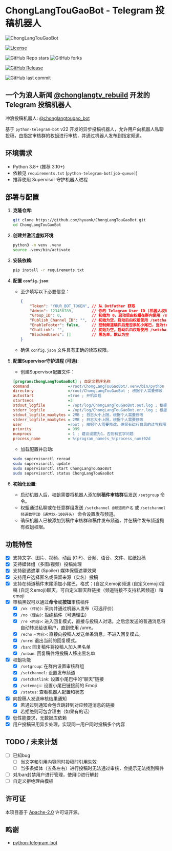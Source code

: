 # ChongLangTouGaoBot - Telegram 投稿机器人

![ChongLangTouGaoBot](https://socialify.git.ci/hyuank/ChongLangTouGaoBot/image?custom_description=&description=1&font=Source+Code+Pro&forks=1&issues=1&language=1&name=1&owner=1&pattern=Brick+Wall&pulls=1&stargazers=1&theme=Auto)

<!-- License: https://shields.io/category/license -->
[![License](https://img.shields.io/github/license/hyuank/ChongLangTouGaoBot?logo=apache)](https://github.com/hyuank/ChongLangTouGaoBot/blob/main/LICENSE)
<!-- Stars & Forks: https://shields.io/category/social -->
![GitHub Repo stars](https://img.shields.io/github/stars/hyuank/ChongLangTouGaoBot?style=flat&logo=github)
![GitHub forks](https://img.shields.io/github/forks/hyuank/ChongLangTouGaoBot?style=flat&logo=github)
<!-- Release: https://shields.io/category/version -->
[![GitHub Release](https://img.shields.io/github/v/release/hyuank/ChongLangTouGaoBot?logo=github)](https://github.com/hyuank/ChongLangTouGaoBot/releases)
<!-- Last Commit: https://shields.io/category/activity -->
![GitHub last commit](https://img.shields.io/github/last-commit/hyuank/ChongLangTouGaoBot?logo=github)

## 一个为浪人新闻 [@chonglangtv_rebuild](https://t.me/chonglangtv_rebuild) 开发的 Telegram 投稿机器人

冲浪投稿机器人: [@chonglangtougao_bot](https://t.me/chonglangtougao_bot)

基于 `python-telegram-bot` v22 开发的异步投稿机器人，允许用户向机器人私聊投稿，由指定审核群的权蛆进行审核，并通过机器人发布到指定频道。

## 环境需求

*   Python 3.8+ (推荐 3.10+)
*   依赖见 `requirements.txt` (`python-telegram-bot[job-queue]`)
*   推荐使用 Supervisor 守护机器人进程

## 部署与配置

1.  **克隆仓库**:
    ```bash
    git clone https://github.com/hyuank/ChongLangTouGaoBot.git
    cd ChongLangTouGaoBot
    ```

2.  **创建并激活虚拟环境**:
    ```bash
    python3 -m venv .venv
    source .venv/bin/activate
    ```

3.  **安装依赖**:
    ```bash
    pip install -r requirements.txt
    ```

4.  **配置 `config.json`**:
    *   至少填写以下必要信息：
        ```json
        {
            "Token": "YOUR_BOT_TOKEN", // 从 BotFather 获取
            "Admin": 123456789,        // 你的 Telegram User ID (机器人权蛆)
            "Group_ID": 0,             // 初始为 0，启动后由权蛆在群内使用 /setgroup 设置
            "Publish_Channel_ID": "",  // 初始为空，启动后由权蛆使用 /setchannel 设置
            "EnableFooter": false,     // 控制频道稿件后是否添加小尾巴，当为true则开启，默认关闭
            "ChatLink": "",            // 初始为空，启动后由权蛆使用 /setchatlink 设置
            "BlockedUsers": []         // 黑名单，默认为空
        }
        ```
    *   确保 `config.json` 文件具有正确的读取权限。

5.  **配置Supervisor守护进程 (可选)**:
    *   创建Supervisor配置文件：
      ```ini
      [program:ChongLangTouGaoBot] ; 自定义程序名称
      command                 =/root/ChongLangTouGaoBot/.venv/bin/python /root/ChongLangTouGaoBot/bot.py ; 根据个人需要修改
      directory               =/root/ChongLangTouGaoBot ; 根据个人需要修改
      autostart               =true ; 开机自启
      startsecs               =3
      stdout_logfile          = /opt/log/ChongLangTouGaoBot.out.log ; 根据个人需要修改
      stderr_logfile          = /opt/log/ChongLangTouGaoBot.err.log ; 根据个人需要修改
      stdout_logfile_maxbytes = 2MB ; 日志大小上限，根据个人需要修改
      stderr_logfile_maxbytes = 2MB ; 日志大小上限，根据个人需要修改
      user                    =root ; 根据个人需要修改，确保有运行目录的读写权限
      priority                = 999
      numprocs                = 1 ; 建议设置为1，否则有玄学问题
      process_name            = %(program_name)s_%(process_num)02d
      ```
    *   加载配置并启动:
      ```bash
      sudo supervisorctl reread
      sudo supervisorctl update
      sudo supervisorctl start ChongLangTouGaoBot
      sudo supervisorctl status ChongLangTouGaoBot
      ```

6.  **初始化设置**:
    *   启动机器人后，权蛆需要将机器人添加到**稿件审核群**后发送 `/setgroup` 命令。
    *   权蛆通过私聊或在任意群组发送 `/setchannel @频道用户名` 或 `/setchannel 频道数字ID（通常以-100开头）` 命令设置发布频道。
    *   确保机器人已被添加到稿件审核群和稿件发布频道，并在稿件发布频道拥有权蛆权限。

## 功能特性

*   [x] 支持文字、图片、视频、动画 (GIF)、音频、语音、文件、贴纸投稿
*   [x] 支持媒体组（多图/视频）投稿处理
*   [x] 支持剧透遮罩 (Spoiler) 媒体保留遮罩效果
*   [x] 支持用户选择匿名或保留来源（实名）投稿
*   [x] 支持在频道稿件末尾添加小尾巴，格式：(自定义emoji)频道 (自定义emoji)投稿 (自定义emoji)聊天，可自定义聊天群链接（频道链接不支持私密频道）和emoji
*   [x] 审稿黑奴可以通过**命令**或**按钮**审核稿件
    *   [x] `/ok (评论)`: 采纳并通过机器人发布（可选评价）
    *   [x] `/no (理由)`: 拒绝稿件（可选理由）
    *   [x] `/re <内容>`: 进入回复模式，直接与投稿人对话。之后您发送的普通消息将自动转发给该用户，直到使用 /unre。
    *   [x] `/echo <内容>`: 直接向投稿人发送单条消息，不进入回复模式。
    *   [x] `/unre`: 退出当前的回复模式。
    *   [x] `/ban`: 回复稿件将投稿人加入黑名单
    *   [x] `/unban`: 回复稿件将投稿人移出黑名单
*   [x] 权蛆功能
    *   [x] `/setgroup`: 在群内设置审核群组
    *   [x] `/setchannel`: 设置发布频道
    *   [x] `/setchatlink`: 设置小尾巴中的“聊天”链接
    *   [x] `/setemoji`: 设置小尾巴链接前的 Emoji
    *   [x] `/status`: 查看机器人配置和状态
*   [x] 向投稿人发送审核结果通知
    *   [x] 若通过则通知会包含跳转到对应频道消息的链接
    *   [x] 若拒绝则可包含理由（如果有的话）
*   [x] 低性能要求，无数据库依赖
*   [x] 用户投稿采用异步处理，实现同一用户同时投稿多个内容

## TODO / 未来计划
*   [ ] 已知bug
    *   [ ] 当文字和引用内容同时投稿时引用失效
    *   [ ] 当多条媒体（五条左右）进行投稿时无法通过审核，会提示无法找到稿件
*   [ ] 对/ban封禁用户进行管理，使用ID进行解封
*   [ ] 自定义拒绝理由模板

## 许可证

本项目基于 [Apache-2.0](https://github.com/hyuank/ChongLangTouGaoBot/blob/main/LICENSE) 许可证开源。

## 鸣谢

*   [python-telegram-bot](https://github.com/python-telegram-bot/python-telegram-bot)

